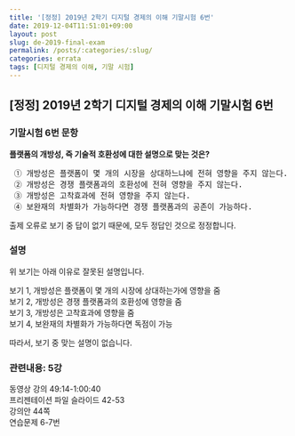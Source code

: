 ```yaml
---
title: '[정정] 2019년 2학기 디지털 경제의 이해 기말시험 6번'
date: 2019-12-04T11:51:01+09:00
layout: post
slug: de-2019-final-exam
permalink: /posts/:categories/:slug/
categories: errata
tags: [디지털 경제의 이해, 기말 시험]
---
```

## [정정] 2019년 2학기 디지털 경제의 이해 기말시험 6번

### 기말시험 6번 문항

<!-- wp:paragraph -->
<p><strong>플랫폼의 개방성, 즉 기술적 호환성에 대한 설명으로 맞는 것은?</strong> <br></p>
<!-- /wp:paragraph -->

<!-- wp:preformatted -->
<pre class="wp-block-preformatted"> ① 개방성은 플랫폼이 몇 개의 시장을 상대하느냐에 전혀 영향을 주지 않는다.
 ② 개방성은 경쟁 플랫폼과의 호환성에 전혀 영향을 주지 않는다.
 ③ 개방성은 고착효과에 전혀 영향을 주지 않는다.
 ④ 보완재의 차별화가 가능하다면 경쟁 플랫폼과의 공존이 가능하다.</pre>
<!-- /wp:preformatted -->

<!-- wp:paragraph -->
<p>출제 오류로 보기 중 답이 없기 때문에, 모두 정답인 것으로 정정합니다.</p>
<!-- /wp:paragraph -->

### 설명

<!-- wp:paragraph -->
<p>위 보기는 아래 이유로 잘못된 설명입니다.</p>
<!-- /wp:paragraph -->

<!-- wp:paragraph -->
<p>보기 1, 개방성은 플랫폼이 몇 개의 시장에 상대하는가에 영향을 줌<br>보기 2, 개방성은 경쟁 플랫폼과의 호환성에 영향을 줌<br>보기 3, 개방성은 고착효과에 영향을 줌<br>보기 4, 보완재의 차별화가 가능하다면 독점이 가능</p>
<!-- /wp:paragraph -->

<!-- wp:paragraph -->
<p>따라서, 보기 중 맞는 설명이 없습니다. </p>
<!-- /wp:paragraph -->

### 관련내용: 5강

<!-- wp:paragraph -->
<p>동영상 강의 49:14-1:00:40<br>프리젠테이션 파일 슬라이드 42-53<br>강의안 44쪽<br>연습문제 6-7번</p>
<!-- /wp:paragraph -->
